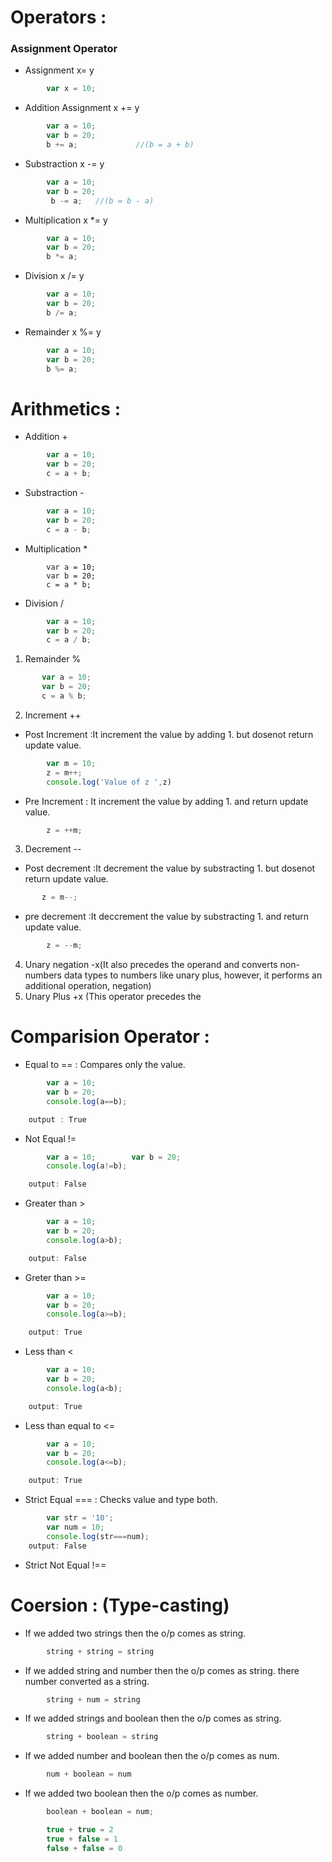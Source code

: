 # Operators :

### Assignment Operator
* Assignment x= y
```js
        var x = 10;
```
* Addition Assignment x += y
```js
        var a = 10;
        var b = 20;
        b += a;             //(b = a + b)
```
* Substraction x -= y
```js
        var a = 10;
        var b = 20;
         b -= a;   //(b = b - a)
```
* Multiplication x *= y
```js
        var a = 10;
        var b = 20;
        b *= a;  
```

* Division x /= y
```js
        var a = 10;
        var b = 20;
        b /= a;  
```
* Remainder x %= y
```js
        var a = 10;
        var b = 20;
        b %= a;
```

# Arithmetics :
* Addition +
```js
        var a = 10;
        var b = 20;
        c = a + b;
```
* Substraction -
```js
        var a = 10;
        var b = 20;
        c = a - b;
```
* Multiplication *
```JS
        var a = 10;
        var b = 20;
        c = a * b;
```
* Division /
```js
        var a = 10;
        var b = 20;
        c = a / b;
```
 1. Remainder %
 ```js
        var a = 10;
        var b = 20;
        c = a % b;
```
 2. Increment ++
*  Post Increment :It increment the value by adding 1. but dosenot return update value.
```js 
        var m = 10;
        z = m++;
        console.log('Value of z ',z)
```
* Pre Increment : It increment the value by adding 1. and return update value.
```js
        z = ++m;
```

 3. Decrement --

 * Post decrement :It decrement the value by substracting 1. but dosenot return update value.
 ```js
        z = m--;
 ```
* pre decrement :It deccrement the value by substracting  1. and  return update value.
```js
        z = --m;
```
 4. Unary negation -x(It also precedes the operand and converts non-numbers data types to numbers like unary plus, however, it performs an additional operation, negation)
 5. Unary Plus +x (This operator precedes the 

# Comparision Operator :

* Equal to == : Compares only the value.
```js
        var a = 10;
        var b = 20;
        console.log(a==b);

    output : True
```

*  Not Equal !=
```js
        var a = 10;        var b = 20;
        console.log(a!=b);

    output: False
```
* Greater than >
```js
        var a = 10;
        var b = 20;
        console.log(a>b);

    output: False
```

*  Greter than >=
```js
        var a = 10;
        var b = 20;
        console.log(a>=b);

    output: True
```

* Less   than <
```js
        var a = 10;
        var b = 20;
        console.log(a<b);

    output: True
```
* Less than equal to <=
```js
        var a = 10;
        var b = 20;
        console.log(a<=b);

    output: True
```
* Strict Equal === : Checks value and  type both.
```js
        var str = '10';
        var num = 10;
        console.log(str===num);
    output: False
```
* Strict Not Equal !==

# Coersion : (Type-casting)

* If we added two strings then the o/p comes as string.
```js
        string + string = string
```
* If we added  string and number  then the o/p comes as string. there number converted as a string.
```js
        string + num = string
```
* If we added  strings and boolean then the o/p comes as string.
```js
        string + boolean = string
```
* If we added  number and boolean then the o/p comes as num.
```js
        num + boolean = num
```
* If we added two boolean then the o/p comes as number.
```js
        boolean + boolean = num;

        true + true = 2
        true + false = 1
        false + false = 0
```









